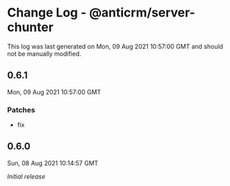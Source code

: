 # Change Log - @anticrm/server-chunter

This log was last generated on Mon, 09 Aug 2021 10:57:00 GMT and should not be manually modified.

## 0.6.1
Mon, 09 Aug 2021 10:57:00 GMT

### Patches

- fix

## 0.6.0
Sun, 08 Aug 2021 10:14:57 GMT

_Initial release_

